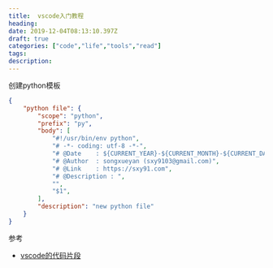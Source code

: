 ```yaml
---
title:  vscode入门教程
heading:
date: 2019-12-04T08:13:10.397Z
draft: true
categories: ["code","life","tools","read"]
tags: 
description: 
---
```


创建python模板

```json
{
	"python file": {
		"scope": "python",
		"prefix": "py",
		"body": [
			"#!/usr/bin/env python",
			"# -*- coding: utf-8 -*-",
			"# @Date    : ${CURRENT_YEAR}-${CURRENT_MONTH}-${CURRENT_DATE} ${CURRENT_HOUR}:${CURRENT_MINUTE}:${CURRENT_SECOND} ",
			"# @Author  : songxueyan (sxy9103@gmail.com)",
			"# @Link    : https://sxy91.com",
			"# @Description : ",
			"",
			"$1",
		],
		"description": "new python file"
	}
}
```

参考  

- [vscode的代码片段](https://code.visualstudio.com/docs/editor/userdefinedsnippets)